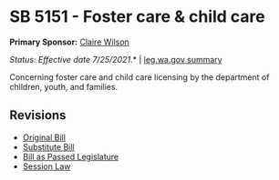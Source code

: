 # SB 5151 - Foster care & child care
**Primary Sponsor:** [Claire Wilson](/person/leg/wilson_cl.md)

*Status: Effective date 7/25/2021*.* | [leg.wa.gov summary](https://app.leg.wa.gov/billsummary?BillNumber=5151&Year=2021)

Concerning foster care and child care licensing by the department of children, youth, and families.

## Revisions
* [Original Bill](1/)
* [Substitute Bill](S/)
* [Bill as Passed Legislature](S.PL/)
* [Session Law](S.SL/)